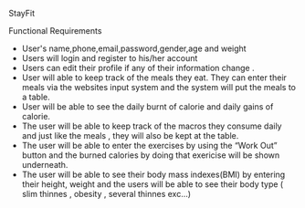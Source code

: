 StayFit 

Functional Requirements

* User's name,phone,email,password,gender,age and weight
* Users will login and register to his/her account
* Users can edit their profile if any of their information change .
* User will able to keep track of the meals they eat. They can enter their meals via the websites input system and the system will put the meals to a table.
* User will be able to see the daily burnt of calorie and daily gains of calorie.
* The user will be able to keep track of the macros they consume daily and just like the meals , they will also be kept at the table.
* The user will be able to enter the exercises by using the “Work Out” button and the burned calories by doing that exericise will be shown underneath.
* The user will be able to see their body mass indexes(BMI) by entering their height, weight and the users will be able to see their body type ( slim thinnes , obesity , several thinnes exc…)
